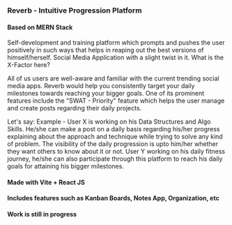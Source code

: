 ### Reverb - Intuitive Progression Platform
#### Based on MERN Stack

Self-development and training platform which prompts and pushes the user positively in such ways that helps in reaping out the best versions of himself/herself.
Social Media Application with a slight twist in it. What is the X-Factor here?

All of us users are well-aware and familiar with the current trending social media apps. Reverb would help you consistently target your daily milestones towards reaching your bigger goals. One of its prominent features include the "SWAT - Priority" feature which helps the user manage and create posts regarding their daily projects. 

Let's say: Example - User X is working on his Data Structures and Algo Skills. He/she can make a post on a daily basis regarding his/her progress explaining about the approach and technique while trying to solve any kind of problem. The visibility of the daily progression is upto him/her whether they want others to know about it or not. User Y working on his daily fitness journey, he/she can also participate through this platform to reach his daily goals for attaining his bigger milestones.

#### Made with Vite + React JS 
#### Includes features such as Kanban Boards, Notes App, Organization, etc
#### Work is still in progress
